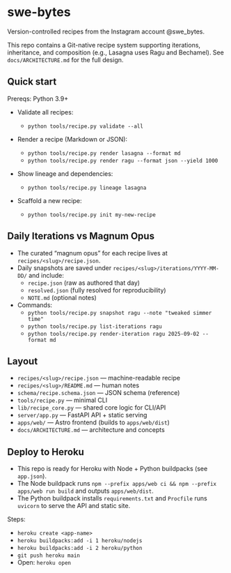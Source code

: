 # swe-bytes

Version-controlled recipes from the Instagram account @swe_bytes.

This repo contains a Git-native recipe system supporting iterations, inheritance, and composition (e.g., Lasagna uses Ragu and Bechamel). See `docs/ARCHITECTURE.md` for the full design.

## Quick start

Prereqs: Python 3.9+

- Validate all recipes:
  - `python tools/recipe.py validate --all`

- Render a recipe (Markdown or JSON):
  - `python tools/recipe.py render lasagna --format md`
  - `python tools/recipe.py render ragu --format json --yield 1000`

- Show lineage and dependencies:
  - `python tools/recipe.py lineage lasagna`

- Scaffold a new recipe:
  - `python tools/recipe.py init my-new-recipe`

## Daily Iterations vs Magnum Opus

- The curated “magnum opus” for each recipe lives at `recipes/<slug>/recipe.json`.
- Daily snapshots are saved under `recipes/<slug>/iterations/YYYY-MM-DD/` and include:
  - `recipe.json` (raw as authored that day)
  - `resolved.json` (fully resolved for reproducibility)
  - `NOTE.md` (optional notes)
- Commands:
  - `python tools/recipe.py snapshot ragu --note "tweaked simmer time"`
  - `python tools/recipe.py list-iterations ragu`
  - `python tools/recipe.py render-iteration ragu 2025-09-02 --format md`

## Layout

- `recipes/<slug>/recipe.json` — machine-readable recipe
- `recipes/<slug>/README.md` — human notes
- `schema/recipe.schema.json` — JSON schema (reference)
- `tools/recipe.py` — minimal CLI
- `lib/recipe_core.py` — shared core logic for CLI/API
- `server/app.py` — FastAPI API + static serving
- `apps/web/` — Astro frontend (builds to `apps/web/dist`)
- `docs/ARCHITECTURE.md` — architecture and concepts

## Deploy to Heroku

- This repo is ready for Heroku with Node + Python buildpacks (see `app.json`).
- The Node buildpack runs `npm --prefix apps/web ci && npm --prefix apps/web run build` and outputs `apps/web/dist`.
- The Python buildpack installs `requirements.txt` and `Procfile` runs `uvicorn` to serve the API and static site.

Steps:
- `heroku create <app-name>`
- `heroku buildpacks:add -i 1 heroku/nodejs`
- `heroku buildpacks:add -i 2 heroku/python`
- `git push heroku main`
- Open: `heroku open`
